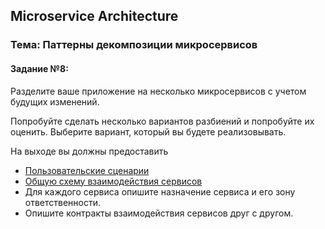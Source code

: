 ## Microservice Architecture
### Тема: Паттерны декомпозиции микросервисов
#### Задание №8:

Разделите ваше приложение на несколько микросервисов с учетом будущих изменений.

Попробуйте сделать несколько вариантов разбиений и попробуйте их оценить. 
Выберите вариант, который вы будете реализовывать.

На выходе вы должны предоставить
- [Пользовательские сценарии](./decomposition.md#Пользовательские-сценарии)
- [Общую схему взаимодействия сервисов](./decomposition.md#Схема-взаимодействия-сервисов)
- Для каждого сервиса опишите назначение сервиса и его зону ответственности.
- Опишите контракты взаимодействия сервисов друг с другом.
